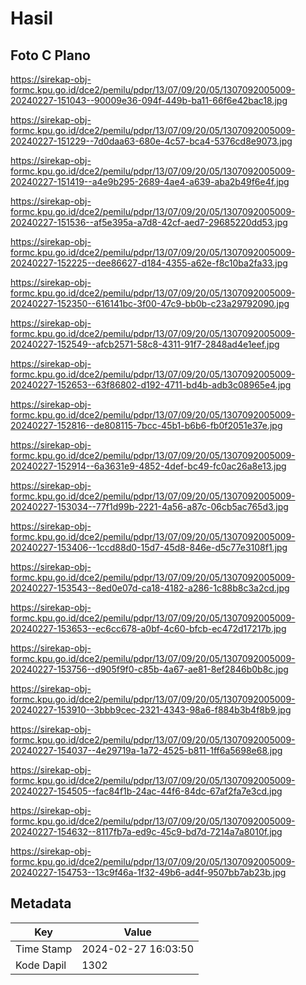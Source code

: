 # Hasil

## Foto C Plano

https://sirekap-obj-formc.kpu.go.id/dce2/pemilu/pdpr/13/07/09/20/05/1307092005009-20240227-151043--90009e36-094f-449b-ba11-66f6e42bac18.jpg

https://sirekap-obj-formc.kpu.go.id/dce2/pemilu/pdpr/13/07/09/20/05/1307092005009-20240227-151229--7d0daa63-680e-4c57-bca4-5376cd8e9073.jpg

https://sirekap-obj-formc.kpu.go.id/dce2/pemilu/pdpr/13/07/09/20/05/1307092005009-20240227-151419--a4e9b295-2689-4ae4-a639-aba2b49f6e4f.jpg

https://sirekap-obj-formc.kpu.go.id/dce2/pemilu/pdpr/13/07/09/20/05/1307092005009-20240227-151536--af5e395a-a7d8-42cf-aed7-29685220dd53.jpg

https://sirekap-obj-formc.kpu.go.id/dce2/pemilu/pdpr/13/07/09/20/05/1307092005009-20240227-152225--dee86627-d184-4355-a62e-f8c10ba2fa33.jpg

https://sirekap-obj-formc.kpu.go.id/dce2/pemilu/pdpr/13/07/09/20/05/1307092005009-20240227-152350--616141bc-3f00-47c9-bb0b-c23a29792090.jpg

https://sirekap-obj-formc.kpu.go.id/dce2/pemilu/pdpr/13/07/09/20/05/1307092005009-20240227-152549--afcb2571-58c8-4311-91f7-2848ad4e1eef.jpg

https://sirekap-obj-formc.kpu.go.id/dce2/pemilu/pdpr/13/07/09/20/05/1307092005009-20240227-152653--63f86802-d192-4711-bd4b-adb3c08965e4.jpg

https://sirekap-obj-formc.kpu.go.id/dce2/pemilu/pdpr/13/07/09/20/05/1307092005009-20240227-152816--de808115-7bcc-45b1-b6b6-fb0f2051e37e.jpg

https://sirekap-obj-formc.kpu.go.id/dce2/pemilu/pdpr/13/07/09/20/05/1307092005009-20240227-152914--6a3631e9-4852-4def-bc49-fc0ac26a8e13.jpg

https://sirekap-obj-formc.kpu.go.id/dce2/pemilu/pdpr/13/07/09/20/05/1307092005009-20240227-153034--77f1d99b-2221-4a56-a87c-06cb5ac765d3.jpg

https://sirekap-obj-formc.kpu.go.id/dce2/pemilu/pdpr/13/07/09/20/05/1307092005009-20240227-153406--1ccd88d0-15d7-45d8-846e-d5c77e3108f1.jpg

https://sirekap-obj-formc.kpu.go.id/dce2/pemilu/pdpr/13/07/09/20/05/1307092005009-20240227-153543--8ed0e07d-ca18-4182-a286-1c88b8c3a2cd.jpg

https://sirekap-obj-formc.kpu.go.id/dce2/pemilu/pdpr/13/07/09/20/05/1307092005009-20240227-153653--ec6cc678-a0bf-4c60-bfcb-ec472d17217b.jpg

https://sirekap-obj-formc.kpu.go.id/dce2/pemilu/pdpr/13/07/09/20/05/1307092005009-20240227-153756--d905f9f0-c85b-4a67-ae81-8ef2846b0b8c.jpg

https://sirekap-obj-formc.kpu.go.id/dce2/pemilu/pdpr/13/07/09/20/05/1307092005009-20240227-153910--3bbb9cec-2321-4343-98a6-f884b3b4f8b9.jpg

https://sirekap-obj-formc.kpu.go.id/dce2/pemilu/pdpr/13/07/09/20/05/1307092005009-20240227-154037--4e29719a-1a72-4525-b811-1ff6a5698e68.jpg

https://sirekap-obj-formc.kpu.go.id/dce2/pemilu/pdpr/13/07/09/20/05/1307092005009-20240227-154505--fac84f1b-24ac-44f6-84dc-67af2fa7e3cd.jpg

https://sirekap-obj-formc.kpu.go.id/dce2/pemilu/pdpr/13/07/09/20/05/1307092005009-20240227-154632--8117fb7a-ed9c-45c9-bd7d-7214a7a8010f.jpg

https://sirekap-obj-formc.kpu.go.id/dce2/pemilu/pdpr/13/07/09/20/05/1307092005009-20240227-154753--13c9f46a-1f32-49b6-ad4f-9507bb7ab23b.jpg


## Metadata

| Key        | Value               |
| ---------- | ------------------- |
| Time Stamp | 2024-02-27 16:03:50 |
| Kode Dapil | 1302                |




